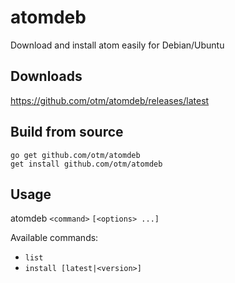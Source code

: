 # atomdeb
Download and install atom easily for Debian/Ubuntu

## Downloads
https://github.com/otm/atomdeb/releases/latest

## Build from source
```
go get github.com/otm/atomdeb
get install github.com/otm/atomdeb
```
## Usage
atomdeb `<command>` `[<options> ...]`

Available commands:
* `list`
* `install [latest|<version>]`
